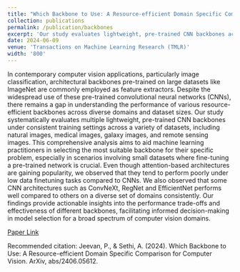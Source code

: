 ```yaml
---
title: "Which Backbone to Use: A Resource-efficient Domain Specific Comparison for Computer Vision"
collection: publications
permalink: /publication/backbones
excerpt: 'Our study evaluates lightweight, pre-trained CNN backbones across diverse datasets, offering crucial insights for model selection in small dataset scenarios.'
date: 2024-06-09
venue: 'Transactions on Machine Learning Research (TMLR)'
width: '800'
---
```


In contemporary computer vision applications, particularly image classification, architectural backbones pre-trained on large datasets like ImageNet are commonly employed as feature extractors. Despite the widespread use of these pre-trained convolutional neural networks (CNNs), there remains a gap in understanding the performance of various resource-efficient backbones across diverse domains and dataset sizes. Our study systematically evaluates multiple lightweight, pre-trained CNN backbones under consistent training settings across a variety of datasets, including natural images, medical images, galaxy images, and remote sensing images. This comprehensive analysis aims to aid machine learning practitioners in selecting the most suitable backbone for their specific problem, especially in scenarios involving small datasets where fine-tuning a pre-trained network is crucial. Even though attention-based architectures are gaining popularity, we observed that they tend to perform poorly under low data finetuning tasks compared to CNNs. We also observed that some CNN architectures such as ConvNeXt, RegNet and EfficientNet performs well compared to others on a diverse set of domains consistently. Our findings provide actionable insights into the performance trade-offs and effectiveness of different backbones, facilitating informed decision-making in model selection for a broad spectrum of computer vision domains.

[Paper Link](https://arxiv.org/abs/2406.05612)

Recommended citation: Jeevan, P., & Sethi, A. (2024). Which Backbone to Use: A Resource-efficient Domain Specific Comparison for Computer Vision. ArXiv, abs/2406.05612.